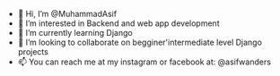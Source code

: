 - 👋 Hi, I’m @MuhammadAsif
- 👀 I’m interested in Backend and web app development
- 🌱 I’m currently learning Django
- 💞️ I’m looking to collaborate on begginer'intermediate level Django projects
- 📫 You can reach me at my instagram or facebook at: @asifwanders

